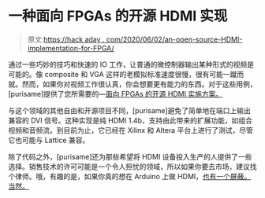 # 一种面向 FPGAs 的开源 HDMI 实现

> 原文:[https://hack aday . com/2020/06/02/an-open-source-HDMI-implementation-for-FPGA/](https://hackaday.com/2020/06/02/an-open-source-hdmi-implementation-for-fpgas/)

通过一些巧妙的技巧和快速的 IO 工作，让普通的微控制器输出某种形式的视频是可能的。像 composite 和 VGA 这样的老模拟标准速度很慢，很有可能一蹴而就。然而，如果你对视频工作很认真，你会想要更有能力的东西。对于这些用例，[purisame]提供了您所需要的—[面向 FPGAs 的开源 HDMI 实施方案。](https://github.com/hdl-util/hdmi/)

与这个领域的其他自由和开源项目不同，[purisame]避免了简单地在端口上输出兼容的 DVI 信号。这种实现是纯 HDMI 1.4b，支持由此带来的扩展功能，如组合视频和音频流。到目前为止，它已经在 Xilinx 和 Altera 平台上进行了测试，尽管它也可能与 Lattice 兼容。

除了代码之外，[purisame]还为那些希望将 HDMI 设备投入生产的人提供了一些选择。销售技术的许可可能是一个令人担忧的领域，所以如果你要去市场，建议找个律师。哦，有趣的是，如果你真的想在 Arduino 上做 HDMI，[也有一个屏蔽。当然。](https://hackaday.com/2019/07/26/hdmi-from-your-arduino/)